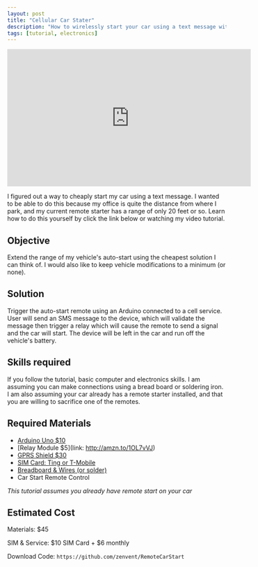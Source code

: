 ```yaml
---
layout: post
title: "Cellular Car Stater"
description: "How to wirelessly start your car using a text message with Arduino."
tags: [tutorial, electronics]
---
```


<iframe width="560" height="315" src="https://www.youtube-nocookie.com/embed/Fv8nzEdNOZs" frameborder="0" allow="autoplay; encrypted-media" allowfullscreen></iframe>

I figured out a way to cheaply start my car using a text message. I wanted to be able to do this because my office is quite the distance from where I park, and my current remote starter has a range of only 20 feet or so. Learn how to do this yourself by click the link below or watching my video tutorial.

## Objective

Extend the range of my vehicle's auto-start using the cheapest solution I can think of. I would also like to keep vehicle modifications to a minimum (or none).

## Solution

Trigger the auto-start remote using an Arduino connected to a cell service. User will send an SMS message to the device, which will validate the message then trigger a relay which will cause the remote to send a signal and the car will start. The device will be left in the car and run off the vehicle's battery.

## Skills required

If you follow the tutorial, basic computer and electronics skills. I am assuming you can make connections using a bread board or soldering iron. I am also assuming your car already has a remote starter installed, and that you are willing to sacrifice one of the remotes.

## Required Materials

* [Arduino Uno $10](http://amzn.to/1RGPjgW)
* [Relay Module $5](link: http://amzn.to/1OL7vVJ)
* [GPRS Shield $30](http://amzn.to/1RGQb5j)
* [SIM Card: Ting or T-Mobile](https://ting.com/rates)
* [Breadboard & Wires (or solder)](http://amzn.to/1Nbx2C4)
* Car Start Remote Control

*This tutorial assumes you already have remote start on your car*

## Estimated Cost

Materials:  $45

SIM & Service:  $10 SIM Card + $6 monthly

Download Code: `https://github.com/zenvent/RemoteCarStart`


